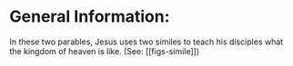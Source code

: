 # General Information:

In these two parables, Jesus uses two similes to teach his disciples what the kingdom of heaven is like. (See: [[figs-simile]])